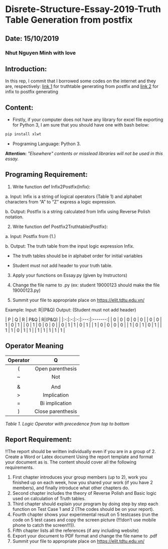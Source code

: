 # Disrete-Structure-Essay-2019-Truth Table Generation from postfix
## Date: 15/10/2019
### Nhut Nguyen Minh with love
## Introduction: 
In this rep, I commit that I borrowed some codes on the internet and they are, respectively: [link 1](https://github.com/benjameep/truth-table/blob/master/README.md) for truthtable generating from postfix and [link 2](https://rextester.com/VGJZ53355) for infix to postfix generating 

## Content:
- Firstly, if your computer does not have any library for excel file exporting for Python 3, I am sure that you should have one with bash below:
```bash
pip install xlwt
```
- Programing Language: Python 3.

**Attention:** *"Elsewhere" contents or misslead libraries will not be used in this essay.* 

## Programing Requirement:
1. Write function def Infix2Postfix(Infix):

a. Input: Infix is a string of logical operators (Table 1) and alphabet characters
from “A” to “Z” express a logic expression.

b. Output: Postfix is a string calculated from Infix using Reverse Polish notation.

2. Write function def Postfix2Truthtable(Postfix):

a. Input: Postfix from (1.)

b. Output: The truth table from the input logic expression Infix.

* The truth tables should be in alphabet order for initial variables

* Student must not add header to your truth table.

3. Apply your functions on Essay.py (given by Instructors)

4. Change the file name to <StudentID>.py (ex: student 19000123 should make the file
19000123.py)
 
5. Summit your file to appropriate place on https://elit.tdtu.edu.vn/

Example:
Input: R|(P&Q)
Output: (Student must not add header)

| P | Q | R | P&Q | R|(P&Q) |
|:-:|:-:|:-:|:---:|:-------:|
| 0 | 0 | 0 |  0  |    0    |
| 0 | 0 | 1 |  0  |    1    |
| 0 | 1 | 0 |  0  |    0    |
| 0 | 1 | 1 |  0  |    1    |
| 1 | 0 | 0 |  0  |    0    |
| 1 | 0 | 1 |  0  |    1    |
| 1 | 1 | 0 |  1  |    1    |
| 1 | 1 | 1 |  1  |    1    |

## Operator Meaning

| Operator |         Q         |
|:--------:|:-----------------:|
|     (    |  Open parenthesis |
|     ~    |         Not       |
|     |    |         Or        |
|     &    |        And        |
|     >    |    Implication    |
|     =    |   Bi implication  |
|     )    | Close parenthesis |

*Table 1. Logic Operator with precedence from top to bottom*

## Report Requirement:
!!The report should be written individually even if you are in a group of 2.
Create a Word or Latex document Using the report template and format your document
as is. The content should cover all the following requirements.
1. First chapter introduces your group members (up to 2), work you finished up on each
week, how you shared your work (if you have 2 members), and finally introduce what
other chapters do.
2. Second chapter includes the theory of Reverse Polish and Basic logic used on
calculation of Truth tables.
3. Third chapter should explain your program by doing step by step each function on Test
Case 1 and 2 (The codes should be on your report).
4. Fourth chapter shows your experimental result on 5 testcases (run the code on 5 test
cases and copy the screen picture (!!!don’t use mobile phone to catch the screen!!!)).
5. Fifth chapter lists all the references (if any including website)
6. Export your document to PDF format and change the file name to <StudentID>.pdf
7. Summit your file to appropriate place on https://elit.tdtu.edu.vn/
